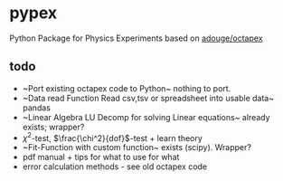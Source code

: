 # pypex
Python Package for Physics Experiments based on [adouge/octapex](https://github.com/adouge/octapex "octapex")

## todo
* ~Port existing octapex code to Python~ nothing to port.
* ~Data read Function
 Read csv,tsv or spreadsheet into usable data~ pandas
* ~Linear Algebra
LU Decomp for solving Linear equations~ already exists; wrapper?
* $\chi^2$-test, $\frac{\chi^2}{dof}$-test + learn theory
* ~Fit-Function with custom function~ exists (scipy). Wrapper?
* pdf manual + tips for what to use for what
* error calculation methods - see old octapex code
